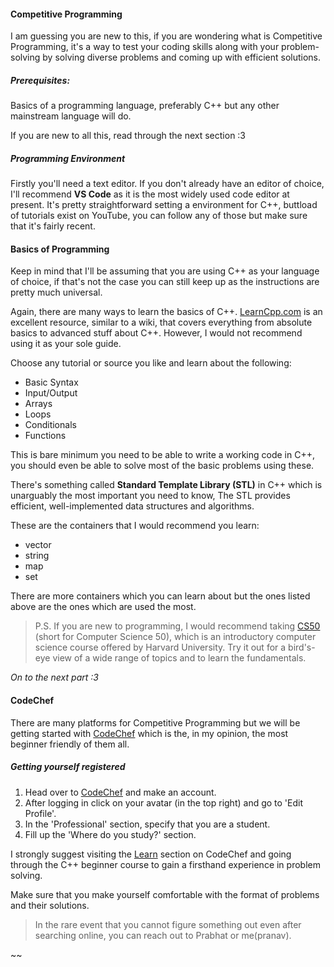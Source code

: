 #### Competitive Programming
I am guessing you are new to this, if you are wondering what is Competitive Programming, it's a way to test your coding skills along with your problem-solving by solving diverse problems and coming up with efficient solutions.

##### Prerequisites: 
Basics of a programming language, preferably C++ but any other mainstream language will do.

If you are new to all this, read through the next section :3
##### Programming Environment
Firstly you'll need a text editor. If you don't already have an editor of choice, I'll recommend **VS Code** as it is the most widely used code editor at present.
It's pretty straightforward setting a environment for C++, buttload of tutorials exist on YouTube, you can follow any of those but make sure that it's fairly recent.

#### Basics of Programming
Keep in mind that I'll be assuming that you are using C++ as your language of choice, if that's not the case you can still keep up as the instructions are pretty much universal.

Again, there are many ways to learn the basics of C++. [LearnCpp.com](https://www.learncpp.com) is an excellent resource, similar to a wiki, that covers everything from absolute basics to advanced stuff about C++. However, I would not recommend using it as your sole guide.

Choose any tutorial or source you like and learn about the following:

- Basic Syntax
- Input/Output
- Arrays
- Loops
- Conditionals
- Functions

This is bare minimum you need to be able to write a working code in C++, you should even be able to solve most of the basic problems using these.

There's something called **Standard Template Library (STL)** in C++ which is unarguably the most important you need to know, The STL provides efficient, well-implemented data structures and algorithms.

These are the containers that I would recommend you learn:
- vector
- string
- map
- set

There are more containers which you can learn about but the ones listed above are the ones which are used the most.

> P.S. If you are new to programming, I would recommend taking [CS50](https://www.harvardonline.harvard.edu/course/cs50-introduction-computer-science) (short for Computer Science 50), which is an introductory computer science course offered by Harvard University. Try it out for a bird's-eye view of a wide range of topics and to learn the fundamentals.

*On to the next part :3*


#### CodeChef
There are many platforms for Competitive Programming but we will be getting started with [CodeChef](https://www.codechef.com/) which is the, in my opinion, the most beginner friendly of them all.

##### Getting yourself registered
1. Head over to [CodeChef](https://www.codechef.com/) and make an account.
2. After logging in click on your avatar (in the top right) and go to 'Edit Profile'.
3. In the 'Professional' section, specify that you are a student.
4. Fill up the 'Where do you study?' section.

I strongly suggest visiting the [Learn](https://www.codechef.com/learn/course/cpp) section on CodeChef and going through the C++ beginner course to gain a firsthand experience in problem solving.

Make sure that you make yourself comfortable with the format of problems and their solutions.

> In the rare event that you cannot figure something out even after searching online, you can reach out to Prabhat or me(pranav).


~~